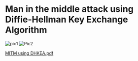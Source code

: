 # Man in the middle attack using Diffie-Hellman Key Exchange Algorithm

![pic1](https://user-images.githubusercontent.com/62529404/127208008-51065324-0045-4712-8bfa-c174b4ca8b2f.JPG)
![Pic2](https://user-images.githubusercontent.com/62529404/127208022-90893901-6997-4065-8476-56825f642f50.JPG)

[MITM using DHKEA.pdf](https://github.com/Mshan19/MITM-using-DHKEA/files/6887806/MITM.using.DHKEA.pdf)



